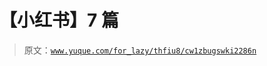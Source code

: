 # 【小红书】7 篇

> 原文：[`www.yuque.com/for_lazy/thfiu8/cw1zbugswki2286n`](https://www.yuque.com/for_lazy/thfiu8/cw1zbugswki2286n)

